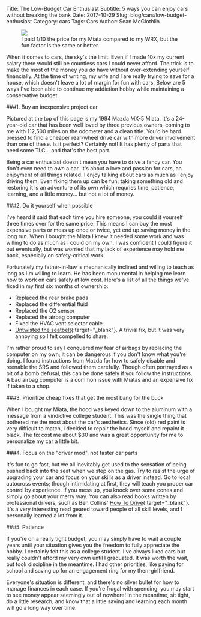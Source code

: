 Title: The Low-Budget Car Enthusiast
Subtitle: 5 ways you can enjoy cars without breaking the bank
Date: 2017-10-29
Slug: blog/cars/low-budget-enthusiast
Category: cars
Tags: Cars
Author: Sean McGlothlin

<figure class="image-center">
  <img src="/images/miata2.jpg"/>
  <figcaption>I paid 1/10 the price for my Miata compared to my WRX, but the fun factor is the same or better.</figcaption>
</figure>

When it comes to cars, the sky's the limit. Even if I made 10x my current salary there would still be countless cars I could never afford. The trick is to make the most of the money you *do* have without over-extending yourself financially. At the time of writing, my wife and I are really trying to save for a house, which doesn't leave a lot of margin for fun with cars. Below are 5 ways I've been able to continue my <s>addiction</s> hobby while maintaining a conservative budget.

###1. Buy an inexpensive project car

Pictured at the top of this page is my 1994 Mazda MX-5 Miata. It's a 24-year-old car that has been well loved by three previous owners, coming to me with 112,500 miles on the odometer and a clean title. You'd be hard pressed to find a cheaper rear-wheel drive car with more driver involvement than one of these. Is it perfect? Certainly not! It has plenty of parts that need some TLC... and that's the best part.

Being a car enthusiast doesn't mean you have to drive a fancy car. You don't even need to *own* a car. It's about a love and passion for cars, an enjoyment of all things related. I enjoy talking about cars as much as I enjoy driving them. Even fixing them up can be fun; taking something old and restoring it is an adventure of its own which requries time, patience, learning, and a little money... but not a lot of money.

###2. Do it yourself when possible

I've heard it said that each time you hire someone, you could it yourself three times over for the same price. This means I can buy the most expensive parts or mess up once or twice, yet end up saving money in the long run. When I bought the Miata I knew it needed some work and was willing to do as much as I could on my own. I was confident I could figure it out eventually, but was worried that my lack of experience may hold me back, especially on safety-critical work. 

Fortunately my father-in-law is mechanically inclined and willing to teach as long as I'm willing to learn. He has been monumental in helping me learn how to work on cars safely at low cost. Here's a list of all the things we've fixed in my first six months of ownership:

- Replaced the rear brake pads
- Replaced the differential fluid
- Replaced the O2 sensor
- Replaced the airbag computer
- Fixed the HVAC vent selector cable
- [Untwisted the seatbelt](https://youtu.be/f6ZDbDw6baU){:target="\_blank"}. A trivial fix, but it was very annoying so I felt compelled to share.

I'm rather proud to say I conquered my fear of airbags by replacing the computer on my own; it can be dangerous if you don't know what you're doing. I found instructions from Mazda for how to safely disable and reenable the SRS and followed them carefully. Though often portrayed as a bit of a bomb defusal, this can be done safely if you follow the instructions. A bad airbag computer is a common issue with Miatas and an expensive fix if taken to a shop.

###3. Prioritize cheap fixes that get the most bang for the buck

When I bought my Miata, the hood was keyed down to the aluminum with a message from a vindictive college student. This was the single thing that bothered me the most about the car's aesthetics. Since (old) red paint is very difficult to match, I decided to repair the hood myself and repaint it black. The fix cost me about $30 and was a great opportunity for me to personalize my car a little bit.

###4. Focus on the "driver mod", not faster car parts

It's fun to go fast, but we all inevitably get used to the sensation of being pushed back into the seat when we step on the gas. Try to resist the urge of upgrading your car and focus on your skills as a driver instead. Go to local autocross events; though intimidating at first, they will teach you proper car control by experience. If you mess up, you knock over some cones and simply go about your merry way. You can also read books written by professional drivers, such as Ben Collins' [How To Drive](https://www.amazon.com/How-Drive-Instruction-Advice-Hollywoods/dp/1452145296/ref=pd_lpo_sbs_14_img_0?_encoding=UTF8&psc=1&refRID=VVK5Z5KCYMBQ6GMBNB2C){:target="\_blank"}. It's a very interesting read geared toward people of all skill levels, and I personally learned a lot from it.

###5. Patience

If you're on a really tight budget, you may simply have to wait a couple years until your situation gives you the freedom to fully appreciate the hobby. I certainly felt this as a college student. I've always liked cars but really couldn't afford my very own until I graduated. It was worth the wait, but took discipline in the meantime. I had other priorities, like paying for school and saving up for an engagement ring for my then-girlfriend.

Everyone's situation is different, and there's no silver bullet for how to manage finances in each case. If you're frugal with spending, you may start to see money appear seemingly out of nowhere! In the meantime, sit tight, do a little research, and know that a little saving and learning each month will go a long way over time.